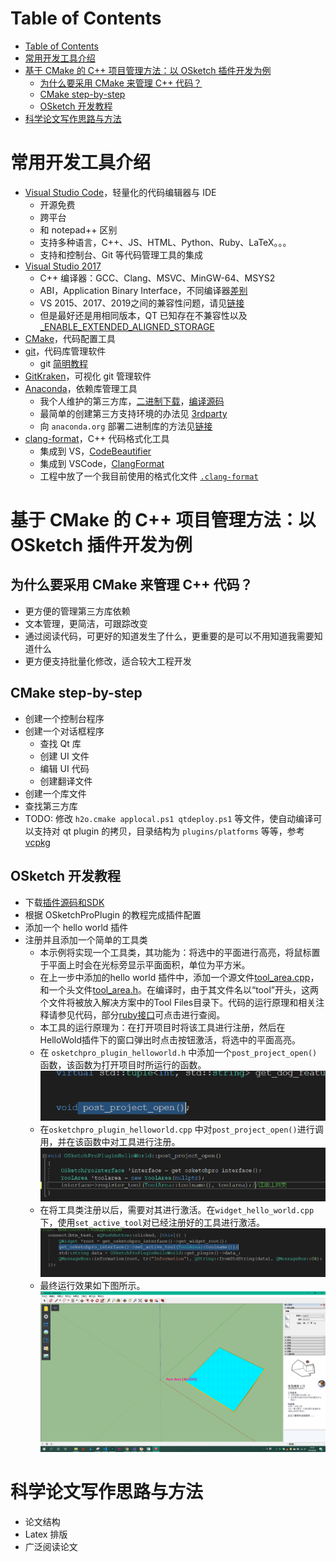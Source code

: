 # Table of Contents

- [Table of Contents](#table-of-contents)
- [常用开发工具介绍](#%e5%b8%b8%e7%94%a8%e5%bc%80%e5%8f%91%e5%b7%a5%e5%85%b7%e4%bb%8b%e7%bb%8d)
- [基于 CMake 的 C++ 项目管理方法：以 OSketch 插件开发为例](#%e5%9f%ba%e4%ba%8e-cmake-%e7%9a%84-c-%e9%a1%b9%e7%9b%ae%e7%ae%a1%e7%90%86%e6%96%b9%e6%b3%95%e4%bb%a5-osketch-%e6%8f%92%e4%bb%b6%e5%bc%80%e5%8f%91%e4%b8%ba%e4%be%8b)
  - [为什么要采用 CMake 来管理 C++ 代码？](#%e4%b8%ba%e4%bb%80%e4%b9%88%e8%a6%81%e9%87%87%e7%94%a8-cmake-%e6%9d%a5%e7%ae%a1%e7%90%86-c-%e4%bb%a3%e7%a0%81)
  - [CMake step-by-step](#cmake-step-by-step)
  - [OSketch 开发教程](#osketch-%e5%bc%80%e5%8f%91%e6%95%99%e7%a8%8b)
- [科学论文写作思路与方法](#%e7%a7%91%e5%ad%a6%e8%ae%ba%e6%96%87%e5%86%99%e4%bd%9c%e6%80%9d%e8%b7%af%e4%b8%8e%e6%96%b9%e6%b3%95)

# 常用开发工具介绍

- [Visual Studio Code](https://code.visualstudio.com/)，轻量化的代码编辑器与 IDE
  - 开源免费
  - 跨平台
  - 和 notepad++ 区别
  - 支持多种语言，C++、JS、HTML、Python、Ruby、LaTeX。。。
  - 支持和控制台、Git 等代码管理工具的集成
- [Visual Studio 2017](https://docs.microsoft.com/en-us/visualstudio/releasenotes/vs2017-relnotes)
  - C++ 编译器：GCC、Clang、MSVC、MinGW-64、MSYS2
  - ABI，Application Binary Interface，不同编译器[差别](https://shaharmike.com/cpp/std-string/)
  - VS 2015、2017、2019之间的兼容性问题，请见[链接](https://docs.microsoft.com/zh-cn/cpp/porting/binary-compat-2015-2017?view=vs-2019)
  - 但是最好还是用相同版本，QT 已知存在不兼容性以及[_ENABLE_EXTENDED_ALIGNED_STORAGE](https://devblogs.microsoft.com/cppblog/stl-features-and-fixes-in-vs-2017-15-8/)
- [CMake](https://cmake.org/)，代码配置工具
- [git](https://git-scm.com/download/win)，代码库管理软件
  - git [简明教程](https://product.hubspot.com/blog/git-and-github-tutorial-for-beginners)
- [GitKraken](https://www.gitkraken.com/)，可视化 git 管理软件
- [Anaconda](https://docs.conda.io/en/latest/miniconda.html)，依赖库管理工具
  - 我个人维护的第三方库，[二进制下载](https://anaconda.org/saedrna/repo)，[编译源码](https://github.com/saedrna/AnacondaRecipies)
  - 最简单的创建第三方支持环境的办法见 [3rdparty](./3rdparty/ReadMe.md)
  - 向 ```anaconda.org``` 部署二进制库的方法见[链接](https://docs.conda.io/projects/conda-build/en/latest/)
- [clang-format](https://clang.llvm.org/docs/ClangFormat.html)，C++ 代码格式化工具
  - 集成到 VS，[CodeBeautifier](https://marketplace.visualstudio.com/items?itemName=MariuszBrzeski.CodeBeautifier)
  - 集成到 VSCode，[ClangFormat](https://marketplace.visualstudio.com/items?itemName=LLVMExtensions.ClangFormat)
  - 工程中放了一个我目前使用的格式化文件 [```.clang-format```](./.clang-format)

# 基于 CMake 的 C++ 项目管理方法：以 OSketch 插件开发为例
## 为什么要采用 CMake 来管理 C++ 代码？
- 更方便的管理第三方库依赖
- 文本管理，更简洁，可跟踪改变
- 通过阅读代码，可更好的知道发生了什么，更重要的是可以不用知道我需要知道什么
- 更方便支持批量化修改，适合较大工程开发

## CMake step-by-step
- 创建一个控制台程序
- 创建一个对话框程序
  - 查找 Qt 库
  - 创建 UI 文件
  - 编辑 UI 代码
  - 创建翻译文件
- 创建一个库文件
- 查找第三方库
- TODO: 修改 ```h2o.cmake applocal.ps1 qtdeploy.ps1``` 等文件，使自动编译可以支持对 qt plugin 的拷贝，目录结构为 ```plugins/platforms``` 等等，参考[vcpkg](https://github.com/microsoft/vcpkg/blob/master/scripts/buildsystems/vcpkg.cmake)

## OSketch 开发教程
- 下载[插件源码和SDK](https://pan.baidu.com/s/162Q3eNI88vPPnic_o8icpA)
- 根据 OSketchProPlugin 的教程完成插件配置
- 添加一个 hello world 插件
- 注册并且添加一个简单的工具类
  - 本示例将实现一个工具类，其功能为：将选中的平面进行高亮，将鼠标置于平面上时会在光标旁显示平面面积，单位为平方米。
  - 在上一步中添加的hello world 插件中，添加一个源文件[tool_area.cpp](osketch-tutorial/osketchpro_plugin_helloworld/tool_area.cpp)， 和一个头文件[tool_area.h](osketch-tutorial/osketchpro_plugin_helloworld/tool_area.h)。在编译时，由于其文件名以“tool”开头，这两个文件将被放入解决方案中的Tool Files目录下。代码的运行原理和相关注释请参见代码，部分[ruby接口](https://github.com/ruby/ruby/blob/master/doc/extension.rdoc)可点击进行查阅。
  - 本工具的运行原理为：在打开项目时将该工具进行注册，然后在HelloWold插件下的窗口弹出时点击按钮激活，将选中的平面高亮。
  - 在 ```osketchpro_plugin_helloworld.h``` 中添加一个```post_project_open()``` 函数，该函数为打开项目时所运行的函数。
    ![post_project_open](images/post_project_open.PNG)
  - 在```osketchpro_plugin_helloworld.cpp``` 中对```post_project_open()```进行调用，并在该函数中对工具进行注册。
    ![register](images/register.PNG)
  - 在将工具类注册以后，需要对其进行激活。在```widget_hello_world.cpp``` 下，使用```set_active_tool```对已经注册好的工具进行激活。
    ![active](images/active.PNG)
  - 最终运行效果如下图所示。
    ![toolresult](images/toolresult.png)

# 科学论文写作思路与方法
- 论文结构
- Latex 排版
- 广泛阅读论文

